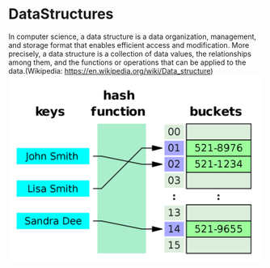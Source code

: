 # DataStructures
  In computer science, a data structure is a data organization, management, and storage format that enables efficient access and
modification. More precisely, a data structure is a collection of data values, the relationships among them, and the functions or
operations that can be applied to the data.(Wikipedia: https://en.wikipedia.org/wiki/Data_structure)
![alt text](https://github.com/How-u-doing/DataStructures/blob/master/images/Hash%20table.png)
